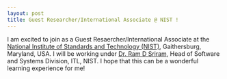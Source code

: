 ```yaml
---
layout: post
title: Guest Researcher/International Associate @ NIST !
---
```

<link rel="stylesheet" type="text/css" href="../bootstrap.min.css">
<script type="text/javascript" src="../bootstrap.min.js"></script>
<script type="text/javascript" src="../my_scripts.js"></script>

<style type="text/css">
  .img-thumbnail {
    height: 385px;
  }
</style>

<div class="container">
  <p>
  	I am excited to join as a Guest Resaercher/International Associate at the <a href="http://nist.gov" target="_blank">National Institute of Standards and Technology (NIST)</a>, Gaithersburg, Maryland, USA. I will be working under <a href="https://www.nist.gov/people/ram-d-sriram" target="_blank"> Dr. Ram D Sriram</a>, Head of Software and Systems Division, ITL, NIST. I hope that this can be a wonderful learning experience for me!
  </p>
</div>